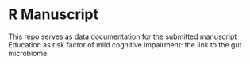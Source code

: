 # R Manuscript

This repo serves as data documentation for the submitted manuscript Education as risk factor of mild cognitive impairment: the link to the gut microbiome.


